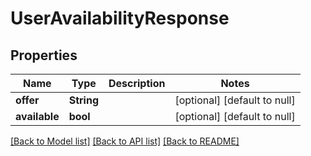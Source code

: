 # UserAvailabilityResponse

## Properties
Name | Type | Description | Notes
------------ | ------------- | ------------- | -------------
**offer** | **String** |  | [optional] [default to null]
**available** | **bool** |  | [optional] [default to null]

[[Back to Model list]](../README.md#documentation-for-models) [[Back to API list]](../README.md#documentation-for-api-endpoints) [[Back to README]](../README.md)


